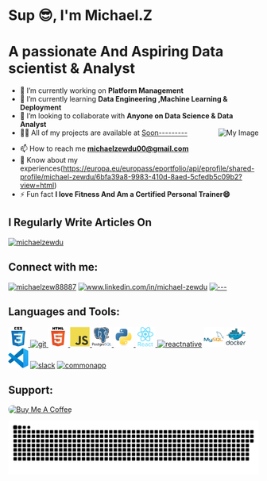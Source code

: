 # Sup 😎, I'm Michael.Z

  # A passionate And Aspiring Data scientist & Analyst

- 🔭 I’m currently working on **Platform Management**
- 🌱 I’m currently learning **Data Engineering ,Machine Learning & Deployment**
- 👯 I’m looking to collaborate with **Anyone on Data Science & Data Analyst**             
- 👨‍💻 All of my projects are available at [Soon---------](Soon---------)
              <div style="float: right; margin-left: 20px; margin-bottom: 20px;">
  <img src="https://drive.google.com/uc?export=view&id=1rC6xoHdHPe5Oa6mwpJuwItOQPiSYYzBr" width="500" alt="My Image">
</div>

- 📫 How to reach me **michaelzewdu00@gmail.com**
- 📄 Know about my experiences(https://europa.eu/europass/eportfolio/api/eprofile/shared-profile/michael-zewdu/6bfa39a8-9983-410d-8aed-5cfedb5c09b2?view=html)
- ⚡ Fun fact **I love Fitness And Am a Certified Personal Trainer😄**

## I Regularly Write Articles On
<p>
  <a href="https://michaelzewdu.medium.com/" target="_blank">
    <img align="center" src="https://raw.githubusercontent.com/rahuldkjain/github-profile-readme-generator/master/src/images/icons/Social/medium.svg" alt="michaelzewdu" height="30" width="40" />
  </a>
</p>

## Connect with me:
<p align="left">
<a href="https://twitter.com/michaelzew88887" target="blank"><img align="center" src="https://raw.githubusercontent.com/rahuldkjain/github-profile-readme-generator/master/src/images/icons/Social/twitter.svg" alt="michaelzew88887" height="30" width="40" /></a>
<a href="https://linkedin.com/in/www.linkedin.com/in/michael-zewdu" target="blank"><img align="center" src="https://raw.githubusercontent.com/rahuldkjain/github-profile-readme-generator/master/src/images/icons/Social/linked-in-alt.svg" alt="www.linkedin.com/in/michael-zewdu" height="30" width="40" /></a>
<a href="https://kaggle.com/michael12210" target="blank"><img align="center" src="https://raw.githubusercontent.com/rahuldkjain/github-profile-readme-generator/master/src/images/icons/Social/kaggle.svg" alt="---" height="30" width="40" /></a>
</p>

## Languages and Tools:
<p align="left"> 
<a href="https://www.w3schools.com/css/" target="_blank" rel="noreferrer"> <img src="https://raw.githubusercontent.com/devicons/devicon/master/icons/css3/css3-original-wordmark.svg" alt="css3" width="40" height="40"/> </a> 
<a href="https://git-scm.com/" target="_blank" rel="noreferrer"> <img src="https://www.vectorlogo.zone/logos/git-scm/git-scm-icon.svg" alt="git" width="40" height="40"/> </a> 
<a href="https://www.w3.org/html/" target="_blank" rel="noreferrer"> <img src="https://raw.githubusercontent.com/devicons/devicon/master/icons/html5/html5-original-wordmark.svg" alt="html5" width="40" height="40"/> </a> 
<a href="https://developer.mozilla.org/en-US/docs/Web/JavaScript" target="_blank" rel="noreferrer"> <img src="https://raw.githubusercontent.com/devicons/devicon/master/icons/javascript/javascript-original.svg" alt="javascript" width="40" height="40"/> </a> 
<a href="https://www.postgresql.org" target="_blank" rel="noreferrer"> <img src="https://raw.githubusercontent.com/devicons/devicon/master/icons/postgresql/postgresql-original-wordmark.svg" alt="postgresql" width="40" height="40"/> </a> 
<a href="https://www.python.org" target="_blank" rel="noreferrer"> <img src="https://raw.githubusercontent.com/devicons/devicon/master/icons/python/python-original.svg" alt="python" width="40" height="40"/> </a> 
<a href="https://reactjs.org/" target="_blank" rel="noreferrer"> <img src="https://raw.githubusercontent.com/devicons/devicon/master/icons/react/react-original-wordmark.svg" alt="react" width="40" height="40"/> </a> 
<a href="https://reactnative.dev/" target="_blank" rel="noreferrer"> <img src="https://reactnative.dev/img/header_logo.svg" alt="reactnative" width="40" height="40"/></a> 
<a href="https://en.wikipedia.org/wiki/SQL" target="_blank" rel="noreferrer"><img src="https://raw.githubusercontent.com/devicons/devicon/master/icons/mysql/mysql-original-wordmark.svg" alt="sql" width="40" height="40"/></a>
<a href="https://www.docker.com/" target="_blank" rel="noreferrer"> <img src="https://raw.githubusercontent.com/devicons/devicon/master/icons/docker/docker-original-wordmark.svg" alt="docker" width="40" height="40"/></a>
<a href="https://code.visualstudio.com/" target="_blank" rel="noreferrer"><img src="https://raw.githubusercontent.com/devicons/devicon/master/icons/vscode/vscode-original.svg" alt="vscode" width="40" height="40"/></a>
<a href="https://slack.com/" target="_blank" rel="noreferrer"><img src="https://cdn.worldvectorlogo.com/logos/slack-new-logo.svg" alt="slack" width="40" height="40"/></a>
<!-- Optional: Common App with placeholder icon -->
<a href="https://www.commonapp.org/" target="_blank" rel="noreferrer">
  <img src="https://img.icons8.com/ios-filled/50/generic-app.png" alt="commonapp" width="40" height="40"/>
</a>
</p>

## Support:
<a href="https://www.buymeacoffee.com/michaelzewdu" target="_blank">
  <img src="https://cdn.buymeacoffee.com/buttons/v2/default-blue.png" alt="Buy Me A Coffee" height="50" style="border-radius: 8px;" />
</a>

![snake gif](https://github.com/Mzluci9/Mzluci9/blob/output/github-snake-dark.svg)


<!--# 📊 GitHub Stats:
![](https://github-readme-stats.vercel.app/api?username=Mzluci9&theme=dark&hide_border=false&include_all_commits=true&count_private=true)<br/>
![](https://nirzak-streak-stats.vercel.app/?user=Mzluci9&theme=dark&hide_border=false)<br/>
![](https://github-readme-stats.vercel.app/api/top-langs/?username=Mzluci9&theme=dark&hide_border=false&include_all_commits=true&count_private=true&layout=compact)

---
[![](https://visitcount.itsvg.in/api?id=Mzluci9&icon=0&color=0)](https://visitcount.itsvg.in)

<!-- Proudly created with GPRM ( https://gprm.itsvg.in ) -->
<!---
Mzluci9/Mzluci9 is a ✨ special ✨ repository because its `README.md` (this file) appears on your GitHub profile.
You can click the Preview link to take a look at your changes.
--->

